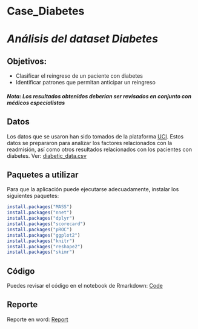 # Case_Diabetes

# *Análisis del dataset Diabetes*

## Objetivos: 
  * Clasificar el reingreso de un paciente con diabetes
  * Identificar patrones que permitan anticipar un reingreso

##### Nota: Los resultados obtenidos deberian ser revisados en conjunto con médicos especialistas

## Datos
Los datos que se usaron han sido tomados de la plataforma  [UCI](https://archive.ics.uci.edu/ml/datasets/Diabetes+130-US+hospitals+for+years+1999-2008). Estos datos se prepararon para analizar los factores relacionados con la readmisión, así como otros resultados relacionados con los pacientes con diabetes.
Ver: [diabetic_data.csv](https://github.com/Sindiasherly/Case_Diabetes/blob/main/diabetic_data.csv)

## Paquetes a utilizar
Para que la aplicación puede ejecutarse adecuadamente, instalar los siguientes paquetes:

```r
install.packages("MASS")
install.packages("nnet")
install.packages("dplyr")
install.packages("scorecard")
install.packages("pROC")
install.packages("ggplot2")
install.packages("knitr")
install.packages("reshape2")
install.packages("skimr") 
```
## Código
Puedes revisar el código en el notebook de Rmarkdown:  [Code](https://github.com/Sindiasherly/Case_Diabetes/blob/main/Code.rmd)

## Reporte
 Reporte en word:  [Report](https://github.com/Sindiasherly/Case_Diabetes/blob/main/Report.docx)

